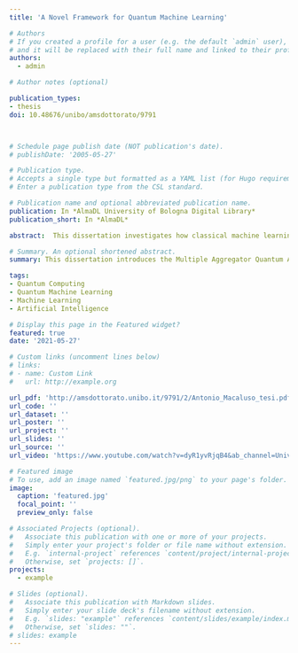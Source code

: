 ```yaml
---
title: 'A Novel Framework for Quantum Machine Learning'

# Authors
# If you created a profile for a user (e.g. the default `admin` user), write the username (folder name) here
# and it will be replaced with their full name and linked to their profile.
authors:
  - admin

# Author notes (optional)

publication_types:
- thesis
doi: 10.48676/unibo/amsdottorato/9791



# Schedule page publish date (NOT publication's date).
# publishDate: '2005-05-27'

# Publication type.
# Accepts a single type but formatted as a YAML list (for Hugo requirements).
# Enter a publication type from the CSL standard.

# Publication name and optional abbreviated publication name.
publication: In *AlmaDL University of Bologna Digital Library*
publication_short: In *AlmaDL*

abstract:  This dissertation investigates how classical machine learning can benefit from quantum computing and provides several contributions to the emerging field of Quantum Machine Learning. The idea is to provide a universal and efficient framework that can reproduce the output of a plethora of classical machine learning algorithms exploiting quantum computation’s advantages. The proposed framework is named Multiple Aggregator Quantum Algorithm (MAQA) due to its capability to combine multiple functions to solve typical supervised learning tasks. Thanks to this property, in its general formulation MAQA can be potentially adopted as the quantum counterpart of all those models falling into the scheme of aggregation of multiple functions. The theoretical design of the quantum algorithm and the corresponding circuit’s implementation are presented. As a second meaningful addition, two practical applications are illustrated; the quantum version of ensemble methods and neural networks. The final contribution addresses the restriction to linear operations imposed by quantum mechanics. The idea is to exploit a quantum transposition of classical Splines to approximate non-linear functions, thus overcoming this limitation and introducing significant advantages in terms of computational complexity theory.

# Summary. An optional shortened abstract.
summary: This dissertation introduces the Multiple Aggregator Quantum Algorithm (MAQA), aiming to bridge classical machine learning with quantum computing. MAQA serves as a versatile framework for quantum machine learning, addressing linear operation constraints and offering potential advancements in computational complexity theory.

tags:
- Quantum Computing
- Quantum Machine Learning
- Machine Learning
- Artificial Intelligence

# Display this page in the Featured widget?
featured: true
date: '2021-05-27'

# Custom links (uncomment lines below)
# links:
# - name: Custom Link
#   url: http://example.org

url_pdf: 'http://amsdottorato.unibo.it/9791/2/Antonio_Macaluso_tesi.pdf'
url_code: ''
url_dataset: ''
url_poster: ''
url_project: ''
url_slides: ''
url_source: ''
url_video: 'https://www.youtube.com/watch?v=dyR1yvRjqB4&ab_channel=Universit%C3%A0diBologna'

# Featured image
# To use, add an image named `featured.jpg/png` to your page's folder.
image:
  caption: 'featured.jpg'
  focal_point: ''
  preview_only: false

# Associated Projects (optional).
#   Associate this publication with one or more of your projects.
#   Simply enter your project's folder or file name without extension.
#   E.g. `internal-project` references `content/project/internal-project/index.md`.
#   Otherwise, set `projects: []`.
projects:
  - example

# Slides (optional).
#   Associate this publication with Markdown slides.
#   Simply enter your slide deck's filename without extension.
#   E.g. `slides: "example"` references `content/slides/example/index.md`.
#   Otherwise, set `slides: ""`.
# slides: example
---
```


<!-- {{% callout note %}}
Click the _Cite_ button above to demo the feature to enable visitors to import publication metadata into their reference management software.
{{% /callout %}}

{{% callout note %}}
Create your slides in Markdown - click the _Slides_ button to check out the example.
{{% /callout %}} -->
